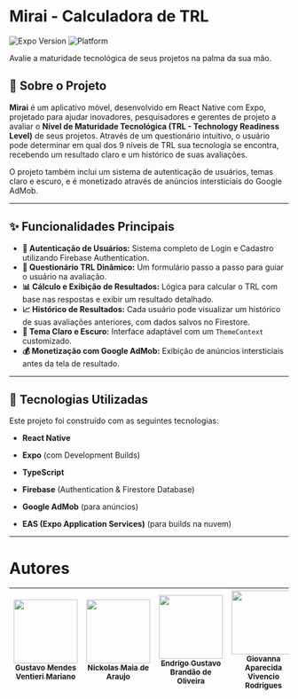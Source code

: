 # Mirai - Calculadora de TRL


![Expo Version](https://img.shields.io/badge/Expo-SDK%2050%2B-informational)
![Platform](https://img.shields.io/badge/Platform-Android-green.svg)

Avalie a maturidade tecnológica de seus projetos na palma da sua mão.

## 📖 Sobre o Projeto

**Mirai** é um aplicativo móvel, desenvolvido em React Native com Expo, projetado para ajudar inovadores, pesquisadores e gerentes de projeto a avaliar o **Nível de Maturidade Tecnológica (TRL - Technology Readiness Level)** de seus projetos. Através de um questionário intuitivo, o usuário pode determinar em qual dos 9 níveis de TRL sua tecnologia se encontra, recebendo um resultado claro e um histórico de suas avaliações.

O projeto também inclui um sistema de autenticação de usuários, temas claro e escuro, e é monetizado através de anúncios intersticiais do Google AdMob.

---

## ✨ Funcionalidades Principais

*   **🔐 Autenticação de Usuários:** Sistema completo de Login e Cadastro utilizando Firebase Authentication.
*   **📝 Questionário TRL Dinâmico:** Um formulário passo a passo para guiar o usuário na avaliação.
*   **📊 Cálculo e Exibição de Resultados:** Lógica para calcular o TRL com base nas respostas e exibir um resultado detalhado.
*   **📈 Histórico de Resultados:** Cada usuário pode visualizar um histórico de suas avaliações anteriores, com dados salvos no Firestore.
*   **🎨 Tema Claro e Escuro:** Interface adaptável com um `ThemeContext` customizado.
*   **💰 Monetização com Google AdMob:** Exibição de anúncios intersticiais antes da tela de resultado.

---

## 🚀 Tecnologias Utilizadas

Este projeto foi construído com as seguintes tecnologias:

*   **React Native**

*   **Expo** (com Development Builds)

*   **TypeScript**

*   **Firebase** (Authentication & Firestore Database)

*   **Google AdMob** (para anúncios)

*   **EAS (Expo Application Services)** (para builds na nuvem)

---


# Autores
| [<img src="https://avatars.githubusercontent.com/u/112558062" width=115><br><sub>Gustavo Mendes Ventieri Mariano</sub>](https://github.com/gustavoventieri/) |  [<img src="https://avatars.githubusercontent.com/u/99838582" width=115><br><sub>Nickolas Maia de Araujo</sub>](https://github.com/nickolss)  |  [<img src="https://avatars.githubusercontent.com/u/113954684?v=4" width=115><br><sub>Endrigo Gustavo Brandão de Oliveira</sub>](https://github.com/Endrigogustavo) | [<img src="https://avatars.githubusercontent.com/u/117398755?v=4" width=115><br><sub>Giovanna Aparecida Vivencio Rodrigues</sub>](https://github.com/Gihyaa)
| :---: | :---: | :---: | :---: |